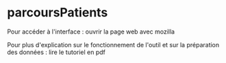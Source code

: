 # parcoursPatients

Pour accéder à l'interface : ouvrir la page web avec mozilla

Pour plus d'explication sur le fonctionnement de l'outil et sur la préparation des données : lire le tutoriel en pdf
